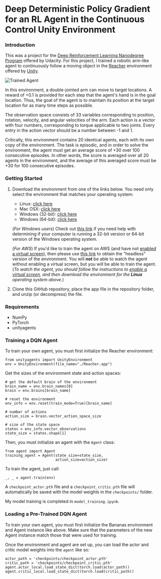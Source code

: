 [//]: # (Image References)

[image1]: https://user-images.githubusercontent.com/10624937/43851024-320ba930-9aff-11e8-8493-ee547c6af349.gif "Trained Agent"
[image2]: https://user-images.githubusercontent.com/10624937/43851646-d899bf20-9b00-11e8-858c-29b5c2c94ccc.png "Crawler"


# Deep Deterministic Policy Gradient for an RL Agent in the Continuous Control Unity Environment

### Introduction

This was a project for the [Deep Reinforcement Learning Nanodegree Program](https://www.udacity.com/course/deep-reinforcement-learning-nanodegree--nd893) offered by Udacity. For this project, I trained a robotic arm-like agent to continuously follow a moving object in the [Reacher](https://github.com/Unity-Technologies/ml-agents/blob/master/docs/Learning-Environment-Examples.md#reacher) environment offered by [Unity](https://www.unity.com).

![Trained Agent][image1]

In this environment, a double-jointed arm can move to target locations. A reward of +0.1 is provided for each step that the agent's hand is in the goal location. Thus, the goal of the agent is to maintain its position at the target location for as many time steps as possible.

The observation space consists of 33 variables corresponding to position, rotation, velocity, and angular velocities of the arm. Each action is a vector with four numbers, corresponding to torque applicable to two joints. Every entry in the action vector should be a number between -1 and 1.

Critically, this environment contains 20 identical agents, each with its own copy of the environment. The task is episodic, and in order to solve the environment, the agent must get an average score of +30 over 100 consecutive episodes. In other words, the score is averaged over all 20 agents in the environment, and the average of this averaged score must be +30 for 100 consecutive episodes.

### Getting Started

1. Download the environment from one of the links below.  You need only select the environment that matches your operating system:
    - Linux: [click here](https://s3-us-west-1.amazonaws.com/udacity-drlnd/P2/Reacher/Reacher_Linux.zip)
    - Mac OSX: [click here](https://s3-us-west-1.amazonaws.com/udacity-drlnd/P2/Reacher/Reacher.app.zip)
    - Windows (32-bit): [click here](https://s3-us-west-1.amazonaws.com/udacity-drlnd/P2/Reacher/Reacher_Windows_x86.zip)
    - Windows (64-bit): [click here](https://s3-us-west-1.amazonaws.com/udacity-drlnd/P2/Reacher/Reacher_Windows_x86_64.zip)
    
    (_For Windows users_) Check out [this link](https://support.microsoft.com/en-us/help/827218/how-to-determine-whether-a-computer-is-running-a-32-bit-version-or-64) if you need help with determining if your computer is running a 32-bit version or 64-bit version of the Windows operating system.

    (_For AWS_) If you'd like to train the agent on AWS (and have not [enabled a virtual screen](https://github.com/Unity-Technologies/ml-agents/blob/master/docs/Training-on-Amazon-Web-Service.md)), then please use [this link](https://s3-us-west-1.amazonaws.com/udacity-drlnd/P2/Reacher/Reacher_Linux_NoVis.zip) to obtain the "headless" version of the environment.  You will **not** be able to watch the agent without enabling a virtual screen, but you will be able to train the agent.  (_To watch the agent, you should follow the instructions to [enable a virtual screen](https://github.com/Unity-Technologies/ml-agents/blob/master/docs/Training-on-Amazon-Web-Service.md), and then download the environment for the **Linux** operating system above._)

2. Clone this GitHub repository, place the app file in the repository folder, and unzip (or decompress) the file. 

### Requirements
* NumPy
* PyTorch
* unityagents  

### Training a DQN Agent

To train your own agent, you must first initialize the Reacher environment:

```
from unityagents import UnityEnvironment
env = UnityEnvironment(file_name="./Reacher.app")
```

Get the sizes of the environment state and action spaces:

```
# get the default brain of the environment
brain_name = env.brain_names[0]
brain = env.brains[brain_name]

# reset the environment
env_info = env.reset(train_mode=True)[brain_name]

# number of actions
action_size = brain.vector_action_space_size

# size of the state space
states = env_info.vector_observations
state_size = states.shape[1]
```

Then, you must initialize an agent with the `Agent` class:

```
from agent import Agent
training_agent = Agent(state_size=state_size,
                       action_size=action_size)
```

To train the agent, just call:
```
_, _ = agent.train(env)
```
A `checkpoint_actor.pth` file and a `checkpoint_critic.pth` file will automatically be saved with the model weights in the `checkpoints/` folder.

My model training is completed in `model_training.ipynb`.

### Loading a Pre-Trained DQN Agent

To train your own agent, you must first initialize the Bananas environment and Agent instance like above. Make sure that the parameters of the new Agent instance match those that were used for training.

Once the environment and agent are set up, you can load the actor and critic model weights into the `agent` like so:

```
actor_path = 'checkpoints/checkpoint_actor.pth'
critic_path = 'checkpoints/checkpoint_critic.pth'
agent.actor_local.load_state_dict(torch.load(actor_path))
agent.critic_local.load_state_dict(torch.load(critic_path))
```